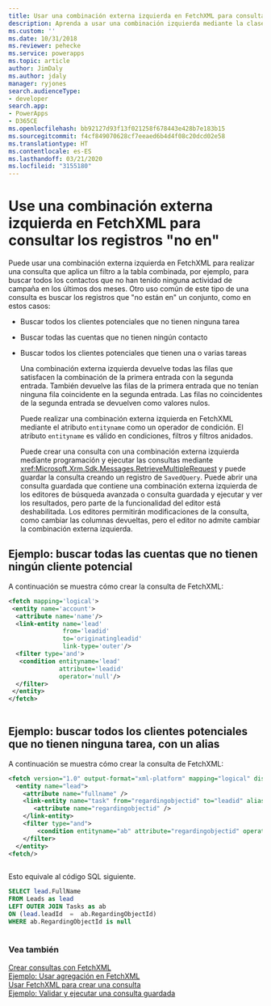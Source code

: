 ```yaml
---
title: Usar una combinación externa izquierda en FetchXML para consultar registros &bdquo;no en&bdquo; (Common Data Service) | Microsoft Docs
description: Aprenda a usar una combinación izquierda mediante la clase FetchXML para realizar una consulta que filtre en la tabla de combinación y cree una consulta para buscar registros "no incluidos en" un conjunto
ms.custom: ''
ms.date: 10/31/2018
ms.reviewer: pehecke
ms.service: powerapps
ms.topic: article
author: JimDaly
ms.author: jdaly
manager: ryjones
search.audienceType:
- developer
search.app:
- PowerApps
- D365CE
ms.openlocfilehash: bb92127d93f13f021258f678443e428b7e183b15
ms.sourcegitcommit: f4cf849070628cf7eeaed6b4d4f08c20dcd02e58
ms.translationtype: HT
ms.contentlocale: es-ES
ms.lasthandoff: 03/21/2020
ms.locfileid: "3155180"
---
```

# <a name="use-a-left-outer-join-in-fetchxml-to-query-for-records-not-in"></a>Use una combinación externa izquierda en FetchXML para consultar los registros "no en"

Puede usar una combinación externa izquierda en FetchXML para realizar una consulta que aplica un filtro a la tabla combinada, por ejemplo, para buscar todos los contactos que no han tenido ninguna actividad de campaña en los últimos dos meses. Otro uso común de este tipo de una consulta es buscar los registros que "no están en" un conjunto, como en estos casos:  
  
- Buscar todos los clientes potenciales que no tienen ninguna tarea  
  
- Buscar todas las cuentas que no tienen ningún contacto  
  
- Buscar todos los clientes potenciales que tienen una o varias tareas  
  
  Una combinación externa izquierda devuelve todas las filas que satisfacen la combinación de la primera entrada con la segunda entrada. También devuelve las filas de la primera entrada que no tenían ninguna fila coincidente en la segunda entrada. Las filas no coincidentes de la segunda entrada se devuelven como valores nulos.  
  
  Puede realizar una combinación externa izquierda en FetchXML mediante el atributo `entityname` como un operador de condición. El atributo `entityname` es válido en condiciones, filtros y filtros anidados.  
  
  Puede crear una consulta con una combinación externa izquierda mediante programación y ejecutar las consultas mediante <xref:Microsoft.Xrm.Sdk.Messages.RetrieveMultipleRequest> y puede guardar la consulta creando un registro de `SavedQuery`. Puede abrir una consulta guardada que contiene una combinación externa izquierda de los editores de búsqueda avanzada o consulta guardada y ejecutar y ver los resultados, pero parte de la funcionalidad del editor está deshabilitada. Los editores permitirán modificaciones de la consulta, como cambiar las columnas devueltas, pero el editor no admite cambiar la combinación externa izquierda.  
  
## <a name="example-find-all-accounts-that-have-no-leads"></a>Ejemplo: buscar todas las cuentas que no tienen ningún cliente potencial  
 A continuación se muestra cómo crear la consulta de FetchXML:  
  
```xml  
<fetch mapping='logical'>  
 <entity name='account'>  
  <attribute name='name'/>  
  <link-entity name='lead'  
               from='leadid'  
               to='originatingleadid'  
               link-type='outer'/>  
  <filter type='and'>  
   <condition entityname='lead'  
              attribute='leadid'  
              operator='null'/>  
  </filter>  
 </entity>  
</fetch>  
  
```  
  
## <a name="example-find-all-leads-that-have-no-tasks-using-an-alias"></a>Ejemplo: buscar todos los clientes potenciales que no tienen ninguna tarea, con un alias  
 A continuación se muestra cómo crear la consulta de FetchXML:  
  
```xml  
<fetch version="1.0" output-format="xml-platform" mapping="logical" distinct="true">  
  <entity name="lead">  
    <attribute name="fullname" />  
    <link-entity name="task" from="regardingobjectid" to="leadid" alias="ab" link-type="outer">  
       <attribute name="regardingobjectid" />  
    </link-entity>  
    <filter type="and">  
        <condition entityname="ab" attribute="regardingobjectid" operator="null" />  
    </filter>  
  </entity>  
<fetch/>  
  
```  
  
 Esto equivale al código SQL siguiente.  
  
```sql  
SELECT lead.FullName  
FROM Leads as lead  
LEFT OUTER JOIN Tasks as ab  
ON (lead.leadId  =  ab.RegardingObjectId)  
WHERE ab.RegardingObjectId is null  
  
```  
  
### <a name="see-also"></a>Vea también  
 [Crear consultas con FetchXML](/dynamics365/customer-engagement/developer/org-service/build-queries-fetchxml)   
 [Ejemplo: Usar agregación en FetchXML](org-service/samples/use-aggregation-fetchxml.md)   
 [Usar FetchXML para crear una consulta](use-fetchxml-construct-query.md)   
 [Ejemplo: Validar y ejecutar una consulta guardada](org-service/samples/validate-execute-saved-query.md)
